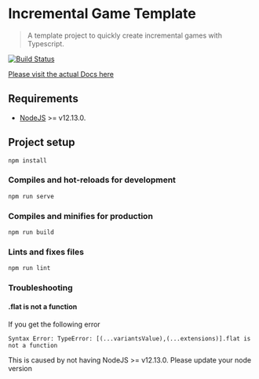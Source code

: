 # Incremental Game Template
> A template project to quickly create incremental games with Typescript.

[![Build Status](https://travis-ci.org/123ishaTest/incremental-game-template.svg?branch=master)](https://travis-ci.org/123ishaTest/incremental-game-template)

[Please visit the actual Docs here](https://123ishatest.github.io/incremental-game-template-website)

## Requirements
- [NodeJS](https://nodejs.org/en/) >= v12.13.0.

## Project setup
```
npm install
```

### Compiles and hot-reloads for development
```
npm run serve
```

### Compiles and minifies for production
```
npm run build
```

### Lints and fixes files
```
npm run lint
```

### Troubleshooting

#### .flat is not a function
If you get the following error
```
Syntax Error: TypeError: [(...variantsValue),(...extensions)].flat is not a function
```
This is caused by not having NodeJS >= v12.13.0. Please update your node version
